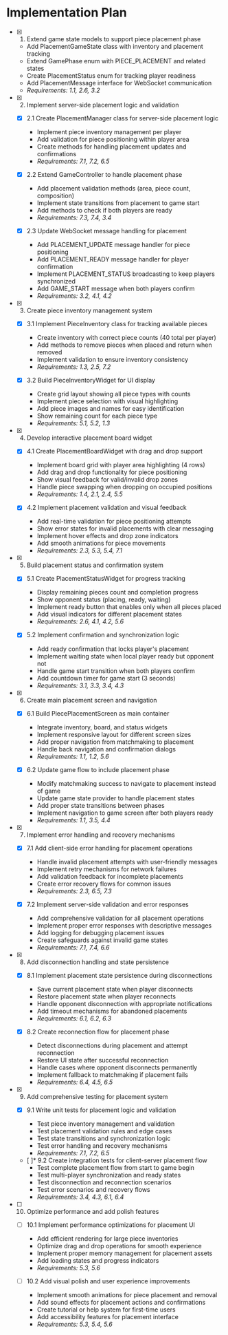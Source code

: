 # Implementation Plan

- [x] 1. Extend game state models to support piece placement phase

  - Add PlacementGameState class with inventory and placement tracking
  - Extend GamePhase enum with PIECE_PLACEMENT and related states
  - Create PlacementStatus enum for tracking player readiness
  - Add PlacementMessage interface for WebSocket communication
  - _Requirements: 1.1, 2.6, 3.2_

- [x] 2. Implement server-side placement logic and validation

  - [x] 2.1 Create PlacementManager class for server-side placement logic

    - Implement piece inventory management per player
    - Add validation for piece positioning within player area
    - Create methods for handling placement updates and confirmations
    - _Requirements: 7.1, 7.2, 6.5_

  - [x] 2.2 Extend GameController to handle placement phase

    - Add placement validation methods (area, piece count, composition)
    - Implement state transitions from placement to game start
    - Add methods to check if both players are ready
    - _Requirements: 7.3, 7.4, 3.4_

  - [x] 2.3 Update WebSocket message handling for placement

    - Add PLACEMENT_UPDATE message handler for piece positioning
    - Add PLACEMENT_READY message handler for player confirmation
    - Implement PLACEMENT_STATUS broadcasting to keep players synchronized
    - Add GAME_START message when both players confirm
    - _Requirements: 3.2, 4.1, 4.2_

- [x] 3. Create piece inventory management system

  - [x] 3.1 Implement PieceInventory class for tracking available pieces

    - Create inventory with correct piece counts (40 total per player)
    - Add methods to remove pieces when placed and return when removed
    - Implement validation to ensure inventory consistency
    - _Requirements: 1.3, 2.5, 7.2_

  - [x] 3.2 Build PieceInventoryWidget for UI display

    - Create grid layout showing all piece types with counts
    - Implement piece selection with visual highlighting
    - Add piece images and names for easy identification
    - Show remaining count for each piece type
    - _Requirements: 5.1, 5.2, 1.3_

- [x] 4. Develop interactive placement board widget

  - [x] 4.1 Create PlacementBoardWidget with drag and drop support

    - Implement board grid with player area highlighting (4 rows)
    - Add drag and drop functionality for piece positioning
    - Show visual feedback for valid/invalid drop zones
    - Handle piece swapping when dropping on occupied positions
    - _Requirements: 1.4, 2.1, 2.4, 5.5_

  - [x] 4.2 Implement placement validation and visual feedback

    - Add real-time validation for piece positioning attempts
    - Show error states for invalid placements with clear messaging
    - Implement hover effects and drop zone indicators
    - Add smooth animations for piece movements
    - _Requirements: 2.3, 5.3, 5.4, 7.1_

- [x] 5. Build placement status and confirmation system

  - [x] 5.1 Create PlacementStatusWidget for progress tracking

    - Display remaining pieces count and completion progress
    - Show opponent status (placing, ready, waiting)
    - Implement ready button that enables only when all pieces placed
    - Add visual indicators for different placement states
    - _Requirements: 2.6, 4.1, 4.2, 5.6_

  - [x] 5.2 Implement confirmation and synchronization logic

    - Add ready confirmation that locks player's placement
    - Implement waiting state when local player ready but opponent not
    - Handle game start transition when both players confirm
    - Add countdown timer for game start (3 seconds)
    - _Requirements: 3.1, 3.3, 3.4, 4.3_

- [x] 6. Create main placement screen and navigation

  - [x] 6.1 Build PiecePlacementScreen as main container

    - Integrate inventory, board, and status widgets
    - Implement responsive layout for different screen sizes
    - Add proper navigation from matchmaking to placement
    - Handle back navigation and confirmation dialogs
    - _Requirements: 1.1, 1.2, 5.6_

  - [x] 6.2 Update game flow to include placement phase

    - Modify matchmaking success to navigate to placement instead of game
    - Update game state provider to handle placement states
    - Add proper state transitions between phases
    - Implement navigation to game screen after both players ready
    - _Requirements: 1.1, 3.5, 4.4_

- [x] 7. Implement error handling and recovery mechanisms

  - [x] 7.1 Add client-side error handling for placement operations

    - Handle invalid placement attempts with user-friendly messages
    - Implement retry mechanisms for network failures
    - Add validation feedback for incomplete placements
    - Create error recovery flows for common issues
    - _Requirements: 2.3, 6.5, 7.3_

  - [x] 7.2 Implement server-side validation and error responses

    - Add comprehensive validation for all placement operations
    - Implement proper error responses with descriptive messages
    - Add logging for debugging placement issues
    - Create safeguards against invalid game states
    - _Requirements: 7.1, 7.4, 6.6_

- [x] 8. Add disconnection handling and state persistence

  - [x] 8.1 Implement placement state persistence during disconnections

    - Save current placement state when player disconnects
    - Restore placement state when player reconnects
    - Handle opponent disconnection with appropriate notifications
    - Add timeout mechanisms for abandoned placements
    - _Requirements: 6.1, 6.2, 6.3_

  - [x] 8.2 Create reconnection flow for placement phase

    - Detect disconnections during placement and attempt reconnection
    - Restore UI state after successful reconnection
    - Handle cases where opponent disconnects permanently
    - Implement fallback to matchmaking if placement fails
    - _Requirements: 6.4, 4.5, 6.5_

- [x] 9. Add comprehensive testing for placement system

  - [x] 9.1 Write unit tests for placement logic and validation

    - Test piece inventory management and validation
    - Test placement validation rules and edge cases
    - Test state transitions and synchronization logic
    - Test error handling and recovery mechanisms
    - _Requirements: 7.1, 7.2, 6.5_

  - [ ]\* 9.2 Create integration tests for client-server placement flow
    - Test complete placement flow from start to game begin
    - Test multi-player synchronization and ready states
    - Test disconnection and reconnection scenarios
    - Test error scenarios and recovery flows
    - _Requirements: 3.4, 4.3, 6.1, 6.4_

- [ ] 10. Optimize performance and add polish features

  - [ ] 10.1 Implement performance optimizations for placement UI

    - Add efficient rendering for large piece inventories
    - Optimize drag and drop operations for smooth experience
    - Implement proper memory management for placement assets
    - Add loading states and progress indicators
    - _Requirements: 5.3, 5.6_

  - [ ] 10.2 Add visual polish and user experience improvements
    - Implement smooth animations for piece placement and removal
    - Add sound effects for placement actions and confirmations
    - Create tutorial or help system for first-time users
    - Add accessibility features for placement interface
    - _Requirements: 5.3, 5.4, 5.6_
